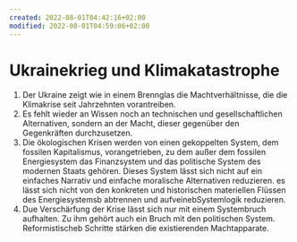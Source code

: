 ```yaml
---
created: 2022-08-01T04:42:16+02:00
modified: 2022-08-01T04:59:06+02:00
---
```


# Ukrainekrieg und Klimakatastrophe

1. Der Ukraine zeigt wie in einem Brennglas die Machtverhältnisse, die die Klimakrise seit Jahrzehnten vorantreiben.
2. Es fehlt wieder an Wissen noch an technischen und gesellschaftlichen Alternativen, sondern an der Macht, dieser gegenüber den Gegenkräften durchzusetzen.
3. Die ökologischen Krisen werden von einen gekoppelten System, dem fossilen Kapitalismus, vorangetrieben, zu dem außer dem fossilen Energiesystem das Finanzsystem und das politische System des modernen Staats gehören. Dieses System lässt sich nicht auf ein einfaches Narrativ und einfache moralische Alternativen reduzieren. es lässt sich nicht von den konkreten und historischen materiellen Flüssen des Energiesystemsb abtrennen und aufveinebSystemlogik reduzieren.
4. Due Verschärfung der Krise lässt sich nur mit einem Systembruch aufhalten. Zu ihm gehört auch ein Bruch mit den politischen System. Reformistischeb Schritte stärken die existierenden Machtapparate.
